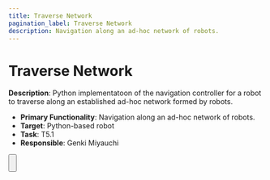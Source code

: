 ```yaml
---
title: Traverse Network
pagination_label: Traverse Network
description: Navigation along an ad-hoc network of robots.
---
```


# Traverse Network

**Description**: Python implementatoon of the navigation controller for a robot to traverse along an established ad-hoc network formed by robots.

* **Primary Functionality**: Navigation along an ad-hoc network of robots.
* **Target**: Python-based robot
* **Task**: T5.1
* **Responsible**: Genki Miyauchi

<Button label="🔗 genkimiyauchi/traverse-network repository" link="https://github.com/genkimiyauchi/traverse-network" block /><br />